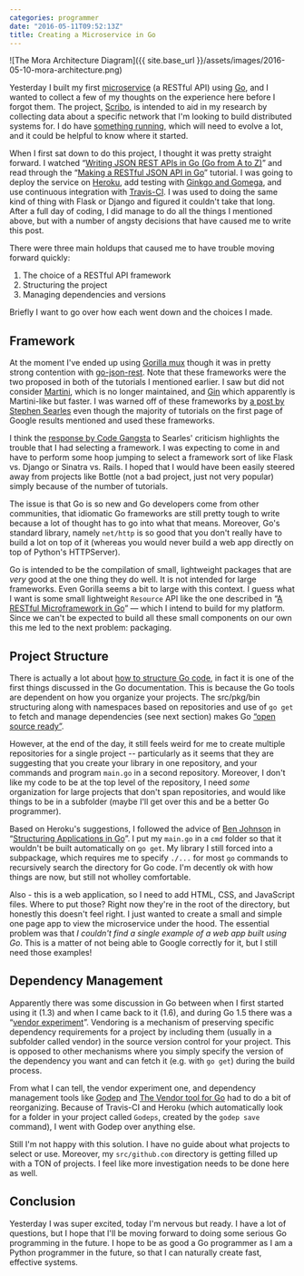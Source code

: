 ```yaml
---
categories: programmer
date: "2016-05-11T09:52:13Z"
title: Creating a Microservice in Go
---
```


![The Mora Architecture Diagram]({{ site.base_url }}/assets/images/2016-05-10-mora-architecture.png)

Yesterday I built my first [microservice](http://martinfowler.com/articles/microservices.html) (a RESTful API) using [Go](https://golang.org/), and I wanted to collect a few of my thoughts on the experience here before I forgot them. The project, [Scribo](https://github.com/bbengfort/scribo), is intended to aid in my research by collecting data about a specific network that I'm looking to build distributed systems for. I do have [something running](https://mora-scribo.herokuapp.com/), which will need to evolve a lot, and it could be helpful to know where it started.

When I first sat down to do this project, I thought it was pretty straight forward. I watched &ldquo;[Writing JSON REST APIs in Go (Go from A to Z)](https://youtu.be/2rHgpx2gClk)&rdquo; and read through the &ldquo;[Making a RESTful JSON API in Go](http://thenewstack.io/make-a-restful-json-api-go/)&rdquo; tutorial. I was going to deploy the service on [Heroku](https://devcenter.heroku.com/articles/getting-started-with-go), add testing with [Ginkgo and Gomega](https://onsi.github.io/ginkgo/), and use continuous integration with [Travis-CI](https://docs.travis-ci.com/user/languages/go). I was used to doing the same kind of thing with Flask or Django and figured it couldn't take that long. After a full day of coding, I did manage to do all the things I mentioned above, but with a number of angsty decisions that have caused me to write this post.

There were three main holdups that caused me to have trouble moving forward quickly:

1. The choice of a RESTful API framework
2. Structuring the project
3. Managing dependencies and versions

Briefly I want to go over how each went down and the choices I made.

## Framework

At the moment I've ended up using [Gorilla mux](https://github.com/gorilla/mux) though it was in pretty strong contention with [go-json-rest](https://github.com/ant0ine/go-json-rest). Note that these frameworks were the two proposed in both of the tutorials I mentioned earlier. I saw but did not consider [Martini](https://github.com/go-martini/martini), which is no longer maintained, and [Gin](https://github.com/gin-gonic/gin) which apparently is Martini-like but faster. I was warned off of these frameworks by [a post by Stephen Searles](https://stephensearles.com/three-reasons-you-should-not-use-martini/) even though the majority of tutorials on the first page of Google results mentioned and used these frameworks.

I think the [response by Code Gangsta](https://codegangsta.io/blog/2014/05/19/my-thoughts-on-martini/) to Searles' criticism highlights the trouble that I had selecting a framework. I was expecting to come in and have to perform some hoop jumping to select a framework sort of like Flask vs. Django or Sinatra vs. Rails. I hoped that I would have been easily steered away from projects like Bottle (not a bad project, just not very popular) simply because of the number of tutorials.

The issue is that Go is so new and Go developers come from other communities, that idiomatic Go frameworks are still pretty tough to write because a lot of thought has to go into what that means. Moreover, Go's standard library, namely `net/http` is so good that you don't really have to build a lot on top of it (whereas you would never build a web app directly on top of Python's HTTPServer).

Go is intended to be the compilation of small, lightweight packages that are _very_ good at the one thing they do well. It is not intended for large frameworks. Even Gorilla seems a bit to large with this context. I guess what I want is some small lightweight `Resource` API like the one described in &ldquo;[A RESTful Microframework in Go](http://dougblack.io/words/a-restful-micro-framework-in-go.html#resource-header)&rdquo; &mdash; which I intend to build for my platform. Since we can't be expected to build all these small components on our own this me led to the next problem: packaging.

## Project Structure

There is actually a lot about [how to structure Go code](https://golang.org/doc/code.html), in fact it is one of the first things discussed in the Go documentation. This is because the Go tools are dependent on how you organize your projects. The src/pkg/bin structuring along with namespaces based on repositories and use of `go get` to fetch and manage dependencies (see next section) makes Go [&ldquo;open source ready&rdquo;](https://blog.golang.org/open-source).

However, at the end of the day, it still feels weird for me to create multiple repositories for a single project -- particularly as it seems that they are suggesting that you create your library in one repository, and your commands and program `main.go` in a second repository. Moreover, I don't like my code to be at the top level of the repository, I need _some_ organization for large projects that don't span repositories, and would like things to be in a subfolder (maybe I'll get over this and be a better Go programmer).

Based on Heroku's suggestions, I followed the advice of [Ben Johnson](https://github.com/benbjohnson/) in &ldquo;[Structuring Applications in Go](https://medium.com/@benbjohnson/structuring-applications-in-go-3b04be4ff091#.guodg2olb)&rdquo;. I put my `main.go` in a `cmd` folder so that it wouldn't be built automatically on `go get`. My library I still forced into a subpackage, which requires me to specify `./...` for most `go` commands to recursively search the directory for Go code. I'm decently ok with how things are now, but still not wholley comfortable.

Also - this is a web application, so I need to add HTML, CSS, and JavaScript files. Where to put those? Right now they're in the root of the directory, but honestly this doesn't feel right. I just wanted to create a small and simple one page app to view the microservice under the hood. The essential problem was that _I couldn't find a single example of a web app built using Go_. This is a matter of not being able to Google correctly for it, but I still need those examples!

## Dependency Management

Apparently there was some discussion in Go between when I first started using it (1.3) and when I came back to it (1.6), and during Go 1.5 there was a &ldquo;[vendor experiment](https://medium.com/@freeformz/go-1-5-s-vendor-experiment-fd3e830f52c3#.yqyxq2r71)&rdquo;. Vendoring is a mechanism of preserving specific dependency requirements for a project by including them (usually in a subfolder called vendor) in the source version control for your project. This is opposed to other mechanisms where you simply specify the version of the dependency you want and can fetch it (e.g. with `go get`) during the build process.

From what I can tell, the vendor experiment one, and dependency management tools like [Godep](https://github.com/tools/godep) and [The Vendor tool for Go](https://github.com/kardianos/govendor) had to do a bit of reorganizing. Because of Travis-CI and Heroku (which automatically look for a folder in your project called `Godeps`, created by the `godep save` command), I went with Godep over anything else.

Still I'm not happy with this solution. I have no guide about what projects to select or use. Moreover, my `src/github.com` directory is getting filled up with a TON of projects. I feel like more investigation needs to be done here as well.

## Conclusion

Yesterday I was super excited, today I'm nervous but ready. I have a lot of questions, but I hope that I'll be moving forward to doing some serious Go programming in the future. I hope to be as good a Go programmer as I am a Python programmer in the future, so that I can naturally create fast, effective systems.
